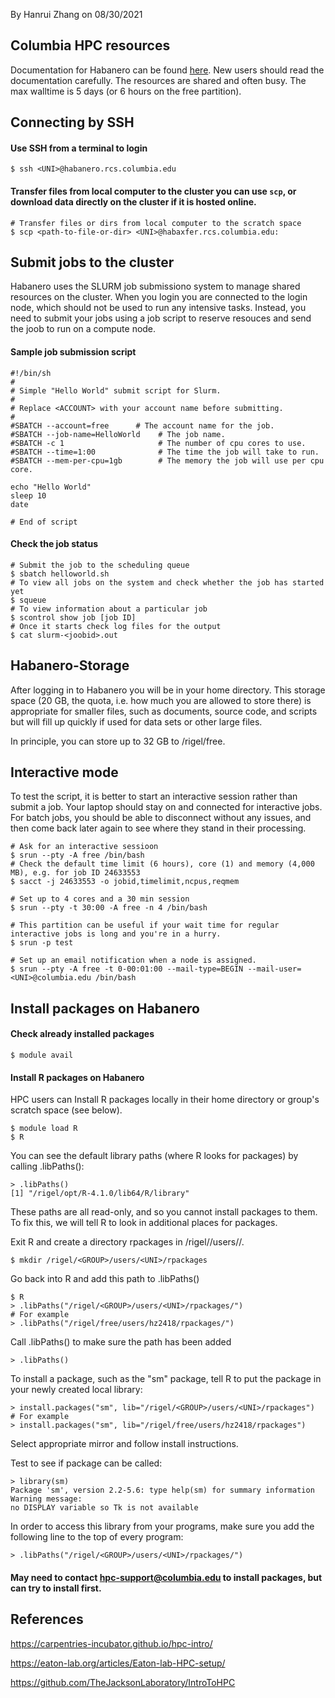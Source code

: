 By Hanrui Zhang on 08/30/2021


## Columbia HPC resources

Documentation for Habanero can be found [here](https://confluence.columbia.edu/confluence/display/rcs/Habanero+HPC+Cluster+User+Documentation). New users should read the documentation carefully. The resources are shared and often busy. The max walltime is 5 days (or 6 hours on the free partition).

## Connecting by SSH
#### Use SSH from a terminal to login
```
$ ssh <UNI>@habanero.rcs.columbia.edu
```

#### Transfer files from local computer to the cluster you can use `scp`, or download data directly on the cluster if it is hosted online.
```
# Transfer files or dirs from local computer to the scratch space
$ scp <path-to-file-or-dir> <UNI>@habaxfer.rcs.columbia.edu:
```

## Submit jobs to the cluster
Habanero uses the SLURM job submissiono system to manage shared resources on the cluster. When you login you are connected to the login node, which should not be used to run any intensive tasks. Instead, you need to submit your jobs using a job script to reserve resouces and send the joob to run on a compute node.

#### Sample job submission script
```
#!/bin/sh
#
# Simple "Hello World" submit script for Slurm.
#
# Replace <ACCOUNT> with your account name before submitting.
#
#SBATCH --account=free      # The account name for the job.
#SBATCH --job-name=HelloWorld    # The job name.
#SBATCH -c 1                     # The number of cpu cores to use.
#SBATCH --time=1:00              # The time the job will take to run.
#SBATCH --mem-per-cpu=1gb        # The memory the job will use per cpu core.

echo "Hello World"
sleep 10
date

# End of script
```

#### Check the job status
```
# Submit the job to the scheduling queue
$ sbatch helloworld.sh
# To view all jobs on the system and check whether the job has started yet
$ squeue 
# To view information about a particular job
$ scontrol show job [job ID]
# Once it starts check log files for the output
$ cat slurm-<joobid>.out
```
## Habanero-Storage
After logging in to Habanero you will be in your home directory. This storage space (20 GB, the quota, i.e. how much you are allowed to store there) is appropriate for smaller files, such as documents, source code, and scripts but will fill up quickly if used for data sets or other large files.

In principle, you can store up to 32 GB to /rigel/free.



## Interactive mode
To test the script, it is better to start an interactive session rather than submit a job. Your laptop should stay on and connected for interactive jobs. For batch jobs, you should be able to disconnect without any issues, and then come back later again to see where they stand in their processing.
 
```
# Ask for an interactive sessioon
$ srun --pty -A free /bin/bash
# Check the default time limit (6 hours), core (1) and memory (4,000 MB), e.g. for job ID 24633553
$ sacct -j 24633553 -o jobid,timelimit,ncpus,reqmem

# Set up to 4 cores and a 30 min session
$ srun --pty -t 30:00 -A free -n 4 /bin/bash 

# This partition can be useful if your wait time for regular interactive jobs is long and you're in a hurry.
$ srun -p test

# Set up an email notification when a node is assigned.
$ srun --pty -A free -t 0-00:01:00 --mail-type=BEGIN --mail-user=<UNI>@columbia.edu /bin/bash

```
## Install packages on Habanero
#### Check already installed packages
```
$ module avail
```
#### Install R packages on Habanero
HPC users can Install R packages locally in their home directory or group's scratch space (see below).   

```
$ module load R
$ R
```
You can see the default library paths (where R looks for packages) by calling .libPaths():    

```
> .libPaths()
[1] "/rigel/opt/R-4.1.0/lib64/R/library"
```
These paths are all read-only, and so you cannot install packages to them. To fix this, we will tell R to look in additional places for packages.

Exit R and create a directory rpackages in /rigel/<GROUP>/users/<UNI>/.
```
$ mkdir /rigel/<GROUP>/users/<UNI>/rpackages
```

Go back into R and add this path to .libPaths()  
     
```
$ R
> .libPaths("/rigel/<GROUP>/users/<UNI>/rpackages/")
# For example  
> .libPaths("/rigel/free/users/hz2418/rpackages/")
```

Call .libPaths() to make sure the path has been added    

```
> .libPaths()
```

To install a package, such as the "sm" package, tell R to put the package in your newly created local library:    

```
> install.packages("sm", lib="/rigel/<GROUP>/users/<UNI>/rpackages")
# For example
> install.packages("sm", lib="/rigel/free/users/hz2418/rpackages")
```

Select appropriate mirror and follow install instructions.   

Test to see if package can be called:     
 
```
> library(sm)
Package 'sm', version 2.2-5.6: type help(sm) for summary information
Warning message:
no DISPLAY variable so Tk is not available
```

In order to access this library from your programs, make sure you add the following line to the top of every program:   
    
```
> .libPaths("/rigel/<GROUP>/users/<UNI>/rpackages/")

```




#### May need to contact hpc-support@columbia.edu to install packages, but can try to install first.


 

## References
https://carpentries-incubator.github.io/hpc-intro/    
 
https://eaton-lab.org/articles/Eaton-lab-HPC-setup/     

https://github.com/TheJacksonLaboratory/IntroToHPC     

 
